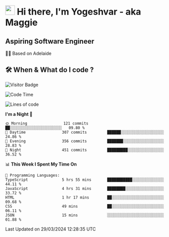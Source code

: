 <h1><img src="https://emojis.slackmojis.com/emojis/images/1531849430/4246/blob-sunglasses.gif?1531849430" width="30"/> Hi there, I'm Yogeshvar - aka Maggie</h1>

## Aspiring Software Engineer
🏂🏻  Based on Adelaide 

## 🛠 When & What do I code ?  

![Visitor Badge](https://visitor-badge.feriirawann.repl.co?username=yogeshvar&repo=yogeshvar&label=Visitors&style=plastic&color=%23457BFF&contentType=svg)

<!--START_SECTION:waka-->
![Code Time](http://img.shields.io/badge/Code%20Time-2%2C787%20hrs%207%20mins-blue)

![Lines of code](https://img.shields.io/badge/From%20Hello%20World%20I%27ve%20Written-4.1%20million%20lines%20of%20code-blue)

**I'm a Night 🦉** 

```text
🌞 Morning                121 commits         ██░░░░░░░░░░░░░░░░░░░░░░░   09.80 % 
🌆 Daytime                307 commits         ██████░░░░░░░░░░░░░░░░░░░   24.86 % 
🌃 Evening                356 commits         ███████░░░░░░░░░░░░░░░░░░   28.83 % 
🌙 Night                  451 commits         █████████░░░░░░░░░░░░░░░░   36.52 % 
```


📊 **This Week I Spent My Time On** 

```text
💬 Programming Languages: 
TypeScript               5 hrs 55 mins       ███████████░░░░░░░░░░░░░░   44.11 % 
JavaScript               4 hrs 31 mins       ████████░░░░░░░░░░░░░░░░░   33.72 % 
HTML                     1 hr 17 mins        ██░░░░░░░░░░░░░░░░░░░░░░░   09.68 % 
CSS                      49 mins             ██░░░░░░░░░░░░░░░░░░░░░░░   06.11 % 
JSON                     15 mins             ░░░░░░░░░░░░░░░░░░░░░░░░░   01.88 % 
```


 Last Updated on 29/03/2024 12:28:35 UTC
<!--END_SECTION:waka-->
